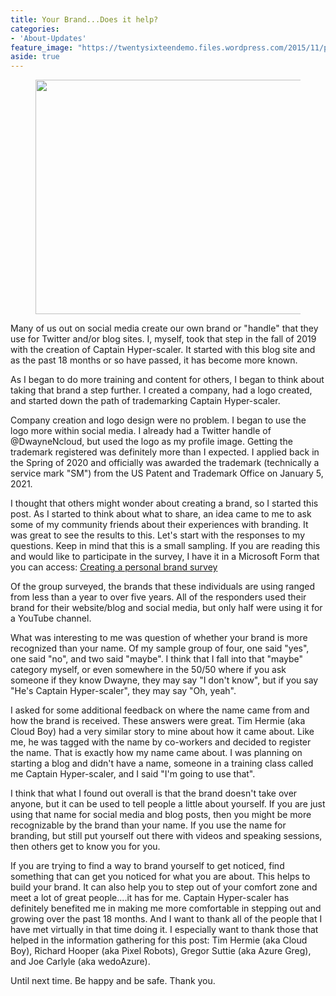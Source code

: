 ```yaml
---
title: Your Brand...Does it help?
categories:
- 'About-Updates'
feature_image: "https://twentysixteendemo.files.wordpress.com/2015/11/post.png"
aside: true
---
```




<div class="wp-block-image"><figure class="aligncenter size-large is-resized"><img src="https://captainhyperscaler.files.wordpress.com/2021/01/logo.png?w=1024" alt="" class="wp-image-1150" width="441" height="375"/></figure></div>


Many of us out on social media create our own brand or "handle" that they use for Twitter and/or blog sites.  I, myself, took that step in the fall of 2019 with the creation of Captain Hyper-scaler.  It started with this blog site and as the past 18 months or so have passed, it has become more known.

As I began to do more training and content for others, I began to think about taking that brand a step further.  I created a company, had a logo created, and started down the path of trademarking Captain Hyper-scaler.

Company creation and logo design were no problem. I began to use the logo more within social media.  I already had a Twitter handle of @DwayneNcloud, but used the logo as my profile image.  Getting the trademark registered was definitely more than I expected.  I applied back in the Spring of 2020 and officially was awarded the trademark (technically a service mark "SM") from the US Patent and Trademark Office on January 5, 2021.

I thought that others might wonder about creating a brand, so I started this post.  As I started to think about what to share, an idea came to me to ask some of my community friends about their experiences with branding. It was great to see the results to this.  Let's start with the responses to my questions.  Keep in mind that this is a small sampling.  If you are reading this and would like to participate in the survey, I have it in a Microsoft Form that you can access: <a rel="noreferrer noopener" href="https://forms.office.com/Pages/DesignPage.aspx?lang=en-US&amp;origin=OfficeDotCom&amp;route=Start&amp;fromAR=1#FormId=DQSIkWdsW0yxEjajBLZtrQAAAAAAAAAAAAO__YxT_jRUN1MyRlNRN1FRT0xWTkU1VUdLSFNYMEZGQy4u" target="_blank">Creating a personal brand survey</a>

Of the group surveyed, the brands that these individuals are using ranged from less than a year to over five years.  All of the responders used their brand for their website/blog and social media, but only half were using it for a YouTube channel.  

What was interesting to me was question of whether your brand is more recognized than your name.  Of my sample group of four, one said "yes", one said "no", and two said "maybe".  I think that I fall into that "maybe" category myself, or even somewhere in the 50/50 where if you ask someone if they know Dwayne, they may say "I don't know", but if you say "He's Captain Hyper-scaler", they may say "Oh, yeah".

I asked for some additional feedback on where the name came from and how the brand is received.  These answers were great.  Tim Hermie (aka Cloud Boy) had a very similar story to mine about how it came about.  Like me, he was tagged with the name by co-workers and decided to register the name.  That is exactly how my name came about.  I was planning on starting a blog and didn't have a name, someone in a training class called me Captain Hyper-scaler, and I said "I'm going to use that".

I think that what I found out overall is that the brand doesn't take over anyone, but it can be used to tell people a little about yourself.  If you are just using that name for social media and blog posts, then you might be more recognizable by the brand than your name.  If you use the name for branding, but still put yourself out there with videos and speaking sessions, then others get to know you for you.

If you are trying to find a way to brand yourself to get noticed, find something that can get you noticed for what you are about.  This helps to build your brand.  It can also help you to step out of your comfort zone and meet a lot of great people....it has for me.  Captain Hyper-scaler has definitely benefited me in making me more comfortable in stepping out and growing over the past 18 months.  And I want to thank all of the people that I have met virtually in that time doing it.  I especially want to thank those that helped in the information gathering for this post: Tim Hermie (aka Cloud Boy), Richard Hooper (aka Pixel Robots), Gregor Suttie (aka Azure Greg), and Joe Carlyle (aka wedoAzure).

Until next time.  Be happy and be safe.  Thank you.
